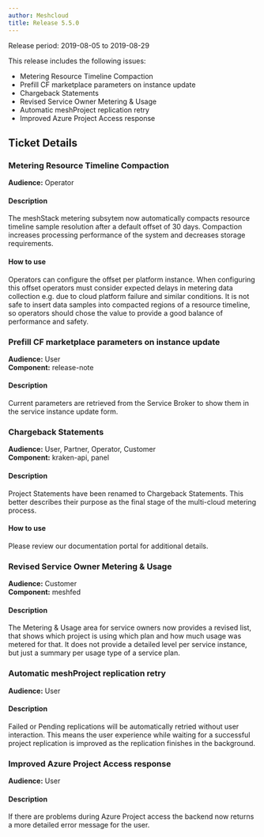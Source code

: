 ```yaml
---
author: Meshcloud
title: Release 5.5.0
---
```


Release period: 2019-08-05 to 2019-08-29

This release includes the following issues:
* Metering Resource Timeline Compaction
* Prefill CF marketplace parameters on instance update
* Chargeback Statements
* Revised Service Owner Metering & Usage
* Automatic meshProject replication retry
* Improved Azure Project Access response
<!--truncate-->

## Ticket Details
### Metering Resource Timeline Compaction
**Audience:** Operator<br>

#### Description
The meshStack metering subsytem now automatically compacts resource timeline sample resolution
after a default offset of 30 days. Compaction increases processing performance of the system
and decreases storage requirements.

#### How to use
Operators can configure the offset per platform instance. When configuring this offset operators
must consider expected delays in metering data collection e.g. due to cloud platform failure and similar
conditions. It is not safe to insert data samples into compacted regions of a resource timeline,
so operators should chose the value to provide a good balance of performance and safety.

### Prefill CF marketplace parameters on instance update
**Audience:** User<br>**Component:** release-note


#### Description
Current parameters are retrieved from the Service Broker to show them in the service instance update form.

### Chargeback Statements
**Audience:** User, Partner, Operator, Customer<br>**Component:** kraken-api, panel


#### Description
Project Statements have been renamed to Chargeback Statements. This better describes their purpose as the final stage of the multi-cloud metering process.

#### How to use
Please review our documentation portal for additional details.

### Revised Service Owner Metering & Usage
**Audience:** Customer<br>**Component:** meshfed


#### Description
The Metering & Usage area for service owners now provides a revised list, that shows which project
is using which plan and how much usage was metered for that. It does not provide a detailed
level per service instance, but just a summary per usage type of a service plan.

### Automatic meshProject replication retry
**Audience:** User<br>

#### Description
Failed or Pending replications will be automatically retried without user interaction. This means the user experience while waiting for a successful project replication is improved as the replication finishes in the background.

### Improved Azure Project Access response
**Audience:** User<br>

#### Description
If there are problems during Azure Project access the backend now returns a more detailed error message for the user.

